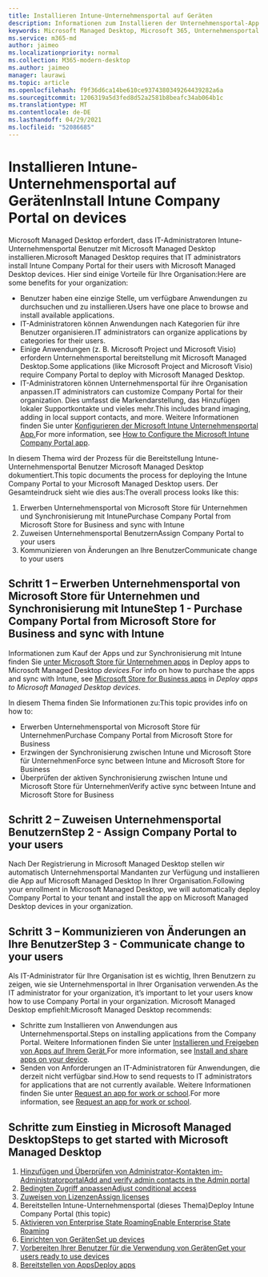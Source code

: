 ```yaml
---
title: Installieren Intune-Unternehmensportal auf Geräten
description: Informationen zum Installieren der Unternehmensportal-App auf Microsoft Managed Desktop Geräten
keywords: Microsoft Managed Desktop, Microsoft 365, Unternehmensportal
ms.service: m365-md
author: jaimeo
ms.localizationpriority: normal
ms.collection: M365-modern-desktop
ms.author: jaimeo
manager: laurawi
ms.topic: article
ms.openlocfilehash: f9f36d6ca14be610ce9374380349264439282a6a
ms.sourcegitcommit: 1206319a5d3fed8d52a2581b8beafc34ab064b1c
ms.translationtype: MT
ms.contentlocale: de-DE
ms.lasthandoff: 04/29/2021
ms.locfileid: "52086685"
---
```

# <a name="install-intune-company-portal-on-devices"></a><span data-ttu-id="41123-104">Installieren Intune-Unternehmensportal auf Geräten</span><span class="sxs-lookup"><span data-stu-id="41123-104">Install Intune Company Portal on devices</span></span>

<span data-ttu-id="41123-105">Microsoft Managed Desktop erfordert, dass IT-Administratoren Intune-Unternehmensportal Benutzer mit Microsoft Managed Desktop installieren.</span><span class="sxs-lookup"><span data-stu-id="41123-105">Microsoft Managed Desktop requires that IT administrators install Intune Company Portal for their users with Microsoft Managed Desktop devices.</span></span> <span data-ttu-id="41123-106">Hier sind einige Vorteile für Ihre Organisation:</span><span class="sxs-lookup"><span data-stu-id="41123-106">Here are some benefits for your organization:</span></span>
- <span data-ttu-id="41123-107">Benutzer haben eine einzige Stelle, um verfügbare Anwendungen zu durchsuchen und zu installieren.</span><span class="sxs-lookup"><span data-stu-id="41123-107">Users have one place to browse and install available applications.</span></span> 
- <span data-ttu-id="41123-108">IT-Administratoren können Anwendungen nach Kategorien für ihre Benutzer organisieren.</span><span class="sxs-lookup"><span data-stu-id="41123-108">IT administrators can organize applications by categories for their users.</span></span>  
- <span data-ttu-id="41123-109">Einige Anwendungen (z. B. Microsoft Project und Microsoft Visio) erfordern Unternehmensportal bereitstellung mit Microsoft Managed Desktop.</span><span class="sxs-lookup"><span data-stu-id="41123-109">Some applications (like Microsoft Project and Microsoft Visio) require Company Portal to deploy with Microsoft Managed Desktop.</span></span>
- <span data-ttu-id="41123-110">IT-Administratoren können Unternehmensportal für ihre Organisation anpassen.</span><span class="sxs-lookup"><span data-stu-id="41123-110">IT administrators can customize Company Portal for their organization.</span></span> <span data-ttu-id="41123-111">Dies umfasst die Markendarstellung, das Hinzufügen lokaler Supportkontakte und vieles mehr.</span><span class="sxs-lookup"><span data-stu-id="41123-111">This includes brand imaging, adding in local support contacts, and more.</span></span> <span data-ttu-id="41123-112">Weitere Informationen finden Sie unter [Konfigurieren der Microsoft Intune Unternehmensportal App.](/intune/company-portal-app)</span><span class="sxs-lookup"><span data-stu-id="41123-112">For more information, see [How to Configure the Microsoft Intune Company Portal app](/intune/company-portal-app).</span></span>   

<span data-ttu-id="41123-113">In diesem Thema wird der Prozess für die Bereitstellung Intune-Unternehmensportal Benutzer Microsoft Managed Desktop dokumentiert.</span><span class="sxs-lookup"><span data-stu-id="41123-113">This topic documents the process for deploying the Intune Company Portal to your Microsoft Managed Desktop users.</span></span> <span data-ttu-id="41123-114">Der Gesamteindruck sieht wie dies aus:</span><span class="sxs-lookup"><span data-stu-id="41123-114">The overall process looks like this:</span></span>
1. <span data-ttu-id="41123-115">Erwerben Unternehmensportal von Microsoft Store für Unternehmen und Synchronisierung mit Intune</span><span class="sxs-lookup"><span data-stu-id="41123-115">Purchase Company Portal from Microsoft Store for Business and sync with Intune</span></span>
2. <span data-ttu-id="41123-116">Zuweisen Unternehmensportal Benutzern</span><span class="sxs-lookup"><span data-stu-id="41123-116">Assign Company Portal to your users</span></span>
3. <span data-ttu-id="41123-117">Kommunizieren von Änderungen an Ihre Benutzer</span><span class="sxs-lookup"><span data-stu-id="41123-117">Communicate change to your users</span></span>

## <a name="step-1---purchase-company-portal-from-microsoft-store-for-business-and-sync-with-intune"></a><span data-ttu-id="41123-118">Schritt 1 – Erwerben Unternehmensportal von Microsoft Store für Unternehmen und Synchronisierung mit Intune</span><span class="sxs-lookup"><span data-stu-id="41123-118">Step 1 - Purchase Company Portal from Microsoft Store for Business and sync with Intune</span></span>
<span data-ttu-id="41123-119">Informationen zum Kauf der Apps und zur Synchronisierung mit Intune finden Sie [unter Microsoft Store für Unternehmen apps](deploy-apps.md#msfb-apps) in Deploy apps to Microsoft Managed Desktop *devices*.</span><span class="sxs-lookup"><span data-stu-id="41123-119">For info on how to purchase the apps and sync with Intune, see [Microsoft Store for Business apps](deploy-apps.md#msfb-apps) in *Deploy apps to Microsoft Managed Desktop devices*.</span></span>

<span data-ttu-id="41123-120">In diesem Thema finden Sie Informationen zu:</span><span class="sxs-lookup"><span data-stu-id="41123-120">This topic provides info on how to:</span></span> 
- <span data-ttu-id="41123-121">Erwerben Unternehmensportal von Microsoft Store für Unternehmen</span><span class="sxs-lookup"><span data-stu-id="41123-121">Purchase Company Portal from Microsoft Store for Business</span></span> 
- <span data-ttu-id="41123-122">Erzwingen der Synchronisierung zwischen Intune und Microsoft Store für Unternehmen</span><span class="sxs-lookup"><span data-stu-id="41123-122">Force sync between Intune and Microsoft Store for Business</span></span>
- <span data-ttu-id="41123-123">Überprüfen der aktiven Synchronisierung zwischen Intune und Microsoft Store für Unternehmen</span><span class="sxs-lookup"><span data-stu-id="41123-123">Verify active sync between Intune and Microsoft Store for Business</span></span> 

## <a name="step-2---assign-company-portal-to-your-users"></a><span data-ttu-id="41123-124">Schritt 2 – Zuweisen Unternehmensportal Benutzern</span><span class="sxs-lookup"><span data-stu-id="41123-124">Step 2 - Assign Company Portal to your users</span></span>
<span data-ttu-id="41123-125">Nach Der Registrierung in Microsoft Managed Desktop stellen wir automatisch Unternehmensportal Mandanten zur Verfügung und installieren die App auf Microsoft Managed Desktop In Ihrer Organisation.</span><span class="sxs-lookup"><span data-stu-id="41123-125">Following your enrollment in Microsoft Managed Desktop, we will automatically deploy Company Portal to your tenant and install the app on Microsoft Managed Desktop devices in your organization.</span></span>

## <a name="step-3---communicate-change-to-your-users"></a><span data-ttu-id="41123-126">Schritt 3 – Kommunizieren von Änderungen an Ihre Benutzer</span><span class="sxs-lookup"><span data-stu-id="41123-126">Step 3 - Communicate change to your users</span></span>
<span data-ttu-id="41123-127">Als IT-Administrator für Ihre Organisation ist es wichtig, Ihren Benutzern zu zeigen, wie sie Unternehmensportal in Ihrer Organisation verwenden.</span><span class="sxs-lookup"><span data-stu-id="41123-127">As the IT administrator for your organization, it’s important to let your users know how to use Company Portal in your organization.</span></span> <span data-ttu-id="41123-128">Microsoft Managed Desktop empfiehlt:</span><span class="sxs-lookup"><span data-stu-id="41123-128">Microsoft Managed Desktop recommends:</span></span>
- <span data-ttu-id="41123-129">Schritte zum Installieren von Anwendungen aus Unternehmensportal.</span><span class="sxs-lookup"><span data-stu-id="41123-129">Steps on installing applications from the Company Portal.</span></span> <span data-ttu-id="41123-130">Weitere Informationen finden Sie unter [Installieren und Freigeben von Apps auf Ihrem Gerät.](/intune-user-help/install-apps-cpapp-windows)</span><span class="sxs-lookup"><span data-stu-id="41123-130">For more information, see [Install and share apps on your device](/intune-user-help/install-apps-cpapp-windows).</span></span>
- <span data-ttu-id="41123-131">Senden von Anforderungen an IT-Administratoren für Anwendungen, die derzeit nicht verfügbar sind.</span><span class="sxs-lookup"><span data-stu-id="41123-131">How to send requests to IT administrators for applications that are not currently available.</span></span> <span data-ttu-id="41123-132">Weitere Informationen finden Sie unter [Request an app for work or school](/intune-user-help/install-apps-cpapp-windows#request-an-app-for-work-or-school).</span><span class="sxs-lookup"><span data-stu-id="41123-132">For more information, see [Request an app for work or school](/intune-user-help/install-apps-cpapp-windows#request-an-app-for-work-or-school).</span></span>  

## <a name="steps-to-get-started-with-microsoft-managed-desktop"></a><span data-ttu-id="41123-133">Schritte zum Einstieg in Microsoft Managed Desktop</span><span class="sxs-lookup"><span data-stu-id="41123-133">Steps to get started with Microsoft Managed Desktop</span></span>

1. [<span data-ttu-id="41123-134">Hinzufügen und Überprüfen von Administrator-Kontakten im-Administratorportal</span><span class="sxs-lookup"><span data-stu-id="41123-134">Add and verify admin contacts in the Admin portal</span></span>](add-admin-contacts.md)
2. [<span data-ttu-id="41123-135">Bedingten Zugriff anpassen</span><span class="sxs-lookup"><span data-stu-id="41123-135">Adjust conditional access</span></span>](conditional-access.md)
3. [<span data-ttu-id="41123-136">Zuweisen von Lizenzen</span><span class="sxs-lookup"><span data-stu-id="41123-136">Assign licenses</span></span>](assign-licenses.md)
4. <span data-ttu-id="41123-137">Bereitstellen Intune-Unternehmensportal (dieses Thema)</span><span class="sxs-lookup"><span data-stu-id="41123-137">Deploy Intune Company Portal (this topic)</span></span>
5. [<span data-ttu-id="41123-138">Aktivieren von Enterprise State Roaming</span><span class="sxs-lookup"><span data-stu-id="41123-138">Enable Enterprise State Roaming</span></span>](enterprise-state-roaming.md)
6. [<span data-ttu-id="41123-139">Einrichten von Geräten</span><span class="sxs-lookup"><span data-stu-id="41123-139">Set up devices</span></span>](set-up-devices.md)
7. [<span data-ttu-id="41123-140">Vorbereiten Ihrer Benutzer für die Verwendung von Geräten</span><span class="sxs-lookup"><span data-stu-id="41123-140">Get your users ready to use devices</span></span>](get-started-devices.md)
8. [<span data-ttu-id="41123-141">Bereitstellen von Apps</span><span class="sxs-lookup"><span data-stu-id="41123-141">Deploy apps</span></span>](deploy-apps.md)
